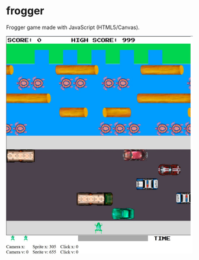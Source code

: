 # frogger
Frogger game made with JavaScript (HTML5/Canvas).

![alt text](https://raw.githubusercontent.com/abyrwalg/frogger/main/1.JPG)
